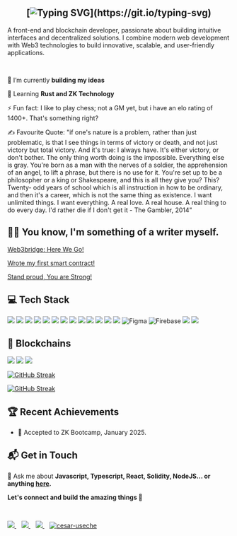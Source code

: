 <div align="center">

## [![Typing SVG](https://readme-typing-svg.herokuapp.com?font=Montserrat&weight=800&size=30&duration=3000&pause=1000&color=81AFBF&width=435&lines=SUPER+WELCOME+%F0%9F%A4%A9;I'm+Frankie!)](https://git.io/typing-svg)

</div>

A front-end and blockchain developer, passionate about building intuitive interfaces and decentralized solutions. I combine modern web development with Web3 technologies to build innovative, scalable, and user-friendly applications.

<br/>
 
🔭 I’m currently **building my ideas**
 
🌱 Learning **Rust and ZK Technology**

⚡ Fun fact: I like to play chess; not a GM yet, but i have an elo rating of 1400+. That's something right?

✍️ Favourite Quote: "if one's nature is a problem, rather than just problematic, is that I see things in terms of victory or death, and not just victory but total victory. And it's true: I always have. It's either victory, or don't bother. The only thing worth doing is the impossible. Everything else is gray. You're born as a man with the nerves of a soldier, the apprehension of an angel, to lift a phrase, but there is no use for it. You're set up to be a philosopher or a king or Shakespeare, and this is all they give you? This? Twenty- odd years of school which is all instruction in how to be ordinary, and then it's a career, which is not the same thing as existence. I want unlimited things. I want everything. A real love. A real house. A real thing to do every day. I'd rather die if I don't get it - The Gambler, 2014"
<br/>

## ✍🏾 You know, I'm something of a writer myself.
<a href='https://medium.com/@ejeziefranklin/web3bridge-here-we-go-dd2324ea7b42'>Web3bridge: Here We Go!</a>

<a href='https://medium.com/@ejeziefranklin/wrote-my-first-smart-contract-32d34cc13a38'>Wrote my first smart contract!</a>

<a href='https://medium.com/@ejeziefranklin/stand-proud-you-are-strong-f87cbd6c5804'>Stand proud, You are Strong!</a>
<br/>

## 💻 Tech Stack
<p>
 <img src="https://img.shields.io/badge/react%20-%2320232a.svg?&style=for-the-badge&logo=react&logoColor=%2361DAFB"/>		
 <img src= 'https://img.shields.io/badge/next.js-000000?style=for-the-badge&logo=nextdotjs&logoColor=white' />
 <img src= 'https://img.shields.io/badge/TypeScript-007ACC?style=for-the-badge&logo=typescript&logoColor=white' />
 <img src= 'https://img.shields.io/badge/Node.js-339933?style=for-the-badge&logo=nodedotjs&logoColor=white' />
 <img src="https://img.shields.io/badge/javascript%20-%23323330.svg?&style=for-the-badge&logo=javascript&logoColor=%23F7DF1E"/>
<img src="https://img.shields.io/badge/Tailwind_CSS-38B2AC?style=for-the-badge&logo=tailwind-css&logoColor=white"/>
 <img src= 'https://img.shields.io/badge/HTML5-E34F26?style=for-the-badge&logo=html5&logoColor=white' />
 <img src= 'https://img.shields.io/badge/CSS3-1572B6?style=for-the-badge&logo=css3&logoColor=white' />
 <img src= 'https://img.shields.io/badge/Bootstrap-563D7C?style=for-the-badge&logo=bootstrap&logoColor=white' />
 <img src= 'https://img.shields.io/badge/styled--components-DB7093?style=for-the-badge&logo=styled-components&logoColor=white' />
 <img src= 'https://img.shields.io/badge/Material--UI-0081CB?style=for-the-badge&logo=material-ui&logoColor=white' />
 <img src="https://img.shields.io/badge/GitHub-100000?style=for-the-badge&logo=github&logoColor=white"/>
 <img src="https://img.shields.io/badge/webpack%20-%238DD6F9.svg?&style=for-the-badge&logo=webpack&logoColor=black" />
 <img alt="Figma" src="https://img.shields.io/badge/figma%20-%23F24E1E.svg?&style=for-the-badge&logo=figma&logoColor=white"/>
 <img alt="Firebase" src="https://img.shields.io/badge/Vercel-000000?style=for-the-badge&logo=vercel&logoColor=white"/>
<img src="https://img.shields.io/badge/eslint-3A33D1?style=for-the-badge&logo=eslint&logoColor=white"/>
<img src="https://img.shields.io/badge/UpWork-6FDA44?style=for-the-badge&logo=Upwork&logoColor=white" />
</p>

## 🔗 Blockchains
<p>
 <img src="https://img.shields.io/badge/chainlink-375BD2?style=for-the-badge&logo=chainlink&logoColor=white"/>
 <img src="https://img.shields.io/badge/Ethereum-3C3C3D?style=for-the-badge&logo=Ethereum&logoColor=white"/>
 <img src="https://img.shields.io/badge/Stellar-090020?style=for-the-badge&logo=stellar&logoColor=white"/>
</p>

[![GitHub Streak](https://streak-stats.demolab.com/?user=FrankiePower)](https://git.io/streak-stats)

<a href="https://git.io/streak-stats"><img src="https://streak-stats.demolab.com?user=FrankiePower&theme=dark" alt="GitHub Streak" /></a>

## 🏆 Recent Achievements

- 🌟 Accepted to ZK Bootcamp,  January 2025.

## 📬 Get in Touch

💬 Ask me about **Javascript, Typescript, React, Solidity, NodeJS... or anything [here](mailto:ejeziefranklin@gmail.com?subject=Subject&body=Your%20message%20here).**

**Let's connect and build the amazing things 🚀**

<br/>

<p>
 <a href="https://wa.me/2348027410690?text=Hello Franky" target="_blank">
  <img src="https://img.shields.io/badge/WHATSAPP-%2325D366.svg?&style=for-the-badge&logo=whatsapp&logoColor=white" />
</a>&nbsp;&nbsp;
 <a href="mailto:ejeziefranklin@gmail.com?subject=Hello&body=Hi%20there!" target="_blank">
  <img src="https://img.shields.io/badge/email me-%23D14836.svg?&style=for-the-badge&logo=gmail&logoColor=white" />
</a>&nbsp;&nbsp;
<a href="https://twitter.com/FrankyEjezie" target="_blank">
  <img src="https://img.shields.io/badge/twitter-%231DA1F2.svg?&style=for-the-badge&logo=twitter&logoColor=white" />
</a>&nbsp;&nbsp;
<a href="#" target="_blank"><img src="https://img.shields.io/badge/LinkedIn-0077B5?style=for-the-badge&logo=linkedin&logoColor=white" alt="cesar-useche">
</a>
</p>
